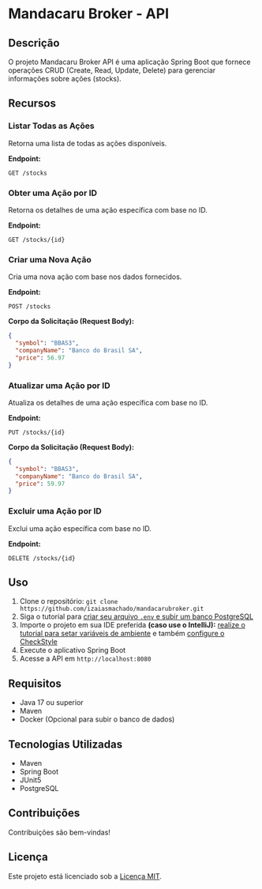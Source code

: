 # Mandacaru Broker - API

## Descrição

O projeto Mandacaru Broker API é uma aplicação Spring Boot que fornece operações CRUD (Create, Read, Update, Delete) para gerenciar informações sobre ações (stocks).

## Recursos

### Listar Todas as Ações

Retorna uma lista de todas as ações disponíveis.

**Endpoint:**

```http
GET /stocks
```

### Obter uma Ação por ID

Retorna os detalhes de uma ação específica com base no ID.

**Endpoint:**

```http
GET /stocks/{id}
```

### Criar uma Nova Ação

Cria uma nova ação com base nos dados fornecidos.

**Endpoint:**

```http
POST /stocks
```

**Corpo da Solicitação (Request Body):**

```JSON
{
  "symbol": "BBAS3",
  "companyName": "Banco do Brasil SA",
  "price": 56.97
}

```

### Atualizar uma Ação por ID

Atualiza os detalhes de uma ação específica com base no ID.

**Endpoint:**

```http
PUT /stocks/{id}
```

**Corpo da Solicitação (Request Body):**

```JSON
{
  "symbol": "BBAS3",
  "companyName": "Banco do Brasil SA",
  "price": 59.97
}

```

### Excluir uma Ação por ID

Exclui uma ação específica com base no ID.

**Endpoint:**

```http
DELETE /stocks/{id}
```

## Uso

1. Clone o repositório: `git clone https://github.com/izaiasmachado/mandacarubroker.git`
2. Siga o tutorial para [criar seu arquivo `.env` e subir um banco PostgreSQL](./docs/tutorials/setup-postgresql-docker-compose.md)
3. Importe o projeto em sua IDE preferida **(caso use o IntelliJ):** [realize o tutorial para setar variáveis de ambiente](./docs/tutorials/setup-dotenv-variables-intellij.md) e também [configure o CheckStyle](./docs/tutorials/setup-checkstyle-plugin-intellij.md)
4. Execute o aplicativo Spring Boot
5. Acesse a API em `http://localhost:8080`

## Requisitos

- Java 17 ou superior
- Maven
- Docker (Opcional para subir o banco de dados)

## Tecnologias Utilizadas

- Maven
- Spring Boot
- JUnit5
- PostgreSQL

## Contribuições

Contribuições são bem-vindas!

## Licença

Este projeto está licenciado sob a [Licença MIT](LICENSE).
